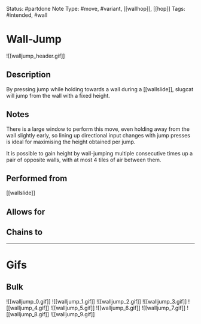 Status: #partdone
Note Type: #move, #variant, [[wallhop]], [[hop]]
Tags: #intended, #wall 

# Wall-Jump
![[walljump_header.gif]]
## Description
By pressing jump while holding towards a wall during a [[wallslide]], slugcat will jump from the wall with a fixed height.

## Notes
There is a large window to perform this move, even holding away from the wall slightly early, so lining up directional input changes with jump presses is ideal for maximising the height obtained per jump.

It is possible to gain height by wall-jumping multiple consecutive times up a pair of opposite walls, with at most 4 tiles of air between them.

## Performed from
[[wallslide]]

## Allows for


## Chains to


___
# Gifs
## Bulk
![[walljump_0.gif]]
![[walljump_1.gif]]
![[walljump_2.gif]]
![[walljump_3.gif]]
![[walljump_4.gif]]
![[walljump_5.gif]]
![[walljump_6.gif]]
![[walljump_7.gif]]
![[walljump_8.gif]]
![[walljump_9.gif]]